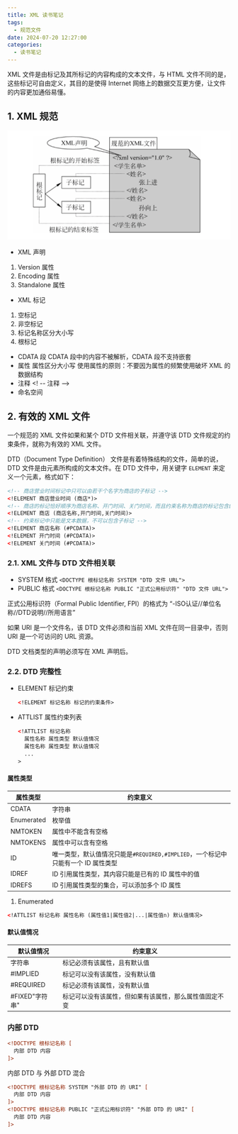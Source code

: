 ```yaml
---
title: XML 读书笔记
tags:
  - 规范文件
date: 2024-07-20 12:27:00
categories:
  - 读书笔记
---
```


XML 文件是由标记及其所标记的内容构成的文本文件，与 HTML 文件不同的是，这些标记可自由定义，其目的是使得 Internet 网络上的数据交互更方便，让文件的内容更加通俗易懂。


<!-- more -->

## 1. XML 规范

![](images/xml.png)

* XML 声明
1. Version 属性
2. Encoding 属性
3. Standalone 属性
* XML 标记
1. 空标记
2. 非空标记
3. 标记名称区分大小写
4. 根标记
* CDATA 段
CDATA 段中的内容不被解析，CDATA 段不支持嵌套
* 属性
属性区分大小写
使用属性的原则：不要因为属性的频繁使用破坏 XML 的数据结构
* 注释
<! -- 注释 -->
* 命名空间
## 2. 有效的 XML 文件
一个规范的 XML 文件如果和某个 DTD 文件相关联，并遵守该 DTD 文件规定的约束条件，就称为有效的 XML 文件。

DTD（Document Type Definition） 文件是有着特殊结构的文件，简单的说，DTD 文件是由元素所构成的文本文件。在 DTD 文件中，用关键字 `ELEMENT` 来定义一个元素，格式如下：

```xml
<!-- 商店营业时间标记中只可以由若干个名字为商店的子标记 -->
<!ELEMENT 商店营业时间 (商店*)>
<!-- 商店的标记恰好顺序为商店名称、开门时间、关门时间，而且约束名称为商店的标记包含的内容不可以含有可显示的字符（允许含有空格、回车等空白类字符） -->
<!ELEMENT 商店 (商店名称,开门时间,关门时间)>
<!-- 约束标记中只能是文本数据，不可以包含子标记 -->
<!ELEMENT 商店名称 (#PCDATA)>
<!ELEMENT 开门时间 (#PCDATA)>
<!ELEMENT 关门时间 (#PCDATA)>
```

### 2.1. XML 文件与 DTD 文件相关联

* SYSTEM 格式 `<DOCTYPE 根标记名称 SYSTEM "DTD 文件 URL">`
* PUBLIC 格式 `<DOCTYPE 根标记名称 PUBLIC "正式公用标识符" "DTD 文件 URL">`

正式公用标识符（Formal Public Identifier, FPI）的格式为 “-ISO认证//单位名称//DTD说明//所用语言”

如果 URI 是一个文件名，该 DTD 文件必须和当前 XML 文件在同一目录中，否则 URI 是一个可访问的 URL 资源。

DTD 文档类型的声明必须写在 XML 声明后。

### 2.2. DTD 完整性

* ELEMENT 标记约束
  ```xml
  <!ELEMENT 标记名称 标记的约束条件>
  ```
* ATTLIST 属性约束列表

  ```xml
  <!ATTLIST 标记名称
    属性名称 属性类型 默认值情况
    属性名称 属性类型 默认值情况
    ...
  >
  ```

#### 属性类型

|属性类型|约束意义
|-|-
|CDATA|字符串
|Enumerated|枚举值
|NMTOKEN|属性中不能含有空格
|NMTOKENS|属性中可以含有空格
|ID|唯一类型，默认值情况只能是`#REQUIRED,#IMPLIED`，一个标记中只能有一个 ID 属性类型
|IDREF|ID 引用属性类型，其内容只能是已有的 ID 属性中的值
|IDREFS|ID 引用属性类型的集合，可以添加多个 ID 属性

1. Enumerated

```xml
<!ATTLIST 标记名称 属性名称 (属性值1|属性值2|...|属性值n) 默认值情况>
```

#### 默认值情况

|默认值情况|约束意义
|-|-
|字符串|标记必须有该属性，且有默认值
|#IMPLIED|标记可以没有该属性，没有默认值
|#REQUIRED|标记必须有该属性，没有默认值
|#FIXED"字符串"|标记可以没有该属性，但如果有该属性，那么属性值固定不变

### 内部 DTD

```xml
<!DOCTYPE 根标记名称 [
  内部 DTD 内容
]>
```

内部 DTD 与 外部 DTD 混合

```xml
<!DOCTYPE 根标记名称 SYSTEM "外部 DTD 的 URI" [
  内部 DTD 内容
]>
<!DOCTYPE 根标记名称 PUBLIC "正式公用标识符" "外部 DTD 的 URI" [
  内部 DTD 内容
]>
```


